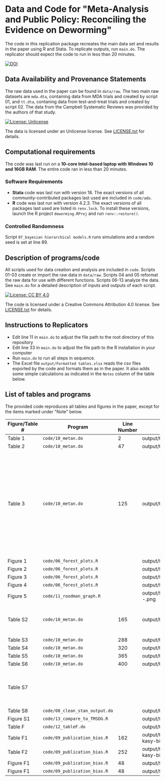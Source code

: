 # Data and Code for "Meta-Analysis and Public Policy: Reconciling the Evidence on Deworming"

The code in this replication package recreates the main data set and results in the paper using R and Stata. To replicate outputs, run `main.do`. The replicator should expect the code to run in less than 20 minutes.

[![DOI](https://zenodo.org/badge/654572184.svg)](https://zenodo.org/badge/latestdoi/654572184)

## Data Availability and Provenance Statements

The raw data used in the paper can be found in `data/raw`. The two main raw datasets are `mda.dta`, containing data from MDA trials and created by script 01, and `tt.dta`, contaning data from test-and-treat trials and created by script 02. The data from the Campbell Systematic Reviews was provided by the authors of that study. 

[![License: Unlicense](https://img.shields.io/badge/License-Unlicense-blue.svg)](http://unlicense.org/) 

The data is licensed under an Unlicense license. See [LICENSE.txt](LICENSE.txt) for details.

## Computational requirements

The code was last run on a **10-core Intel-based laptop with Windows 10 and 16GB RAM**. The entire code ran in less than 20 minutes.

### Software Requirements

- **Stata** code was last run with version 18. The exact versions of all community-contributed packages last used are included in `code/ado`.
- **R** code was last run with version 4.2.3. The exact versions of all packages last used are listed in `renv.lock`. To install these versions, launch the R project `deworming.RProj` and run `renv::restore()`.

### Controlled Randomness

Script `07_bayesian hierarchical models.R` runs simulations and a random seed is set at line 89.

## Description of programs/code

All scripts used for data creation and analysis are included in `code`. Scripts 01-03 create or import the raw data in `data/raw`. Scripts 04 and 05 reformat the raw data for use with different functions. Scripts 06-13 analyze the data. See `main.do` for a detailed description of inputs and outputs of each script.

[![License: CC BY 4.0](https://img.shields.io/badge/License-CC_BY_4.0-lightgrey.svg)](https://creativecommons.org/licenses/by/4.0/) 

The code is licensed under a Creative Commons Attribution 4.0 license. See [LICENSE.txt](LICENSE.txt) for details.

## Instructions to Replicators

- Edit line 11 in `main.do` to adjust the file path to the root directory of this repository
- Edit line 33 in `main.do` to adjust the file path to the R installation in your computer
- Run `main.do` to run all steps in sequence.
- The Excel file `output/Formatted tables.xlsx` reads the csv files exported by the code and formats them as in the paper. It also adds some simple calculations as indicated in the `Notes` column of the table below.

## List of tables and programs

The provided code reproduces all tables and figures in the paper, except for the items marked under "Note" below.

| Figure/Table #    | Program                        | Line Number | Output file                      | Note                            |
|-------------------|--------------------------------|-------------|----------------------------------|---------------------------------|
| Table 1           | `code/10_metan.do`             | 2           | output/tables/table1.csv   ||
| Table 2           | `code/10_metan.do`             | 47          | output/tables/table2.csv         ||
| Table 3           | `code/10_metan.do`             | 125         | output/tables/table3.csv         | Columns 7-12 use estimates from GiveWell (2017), Kristjansson et al. (2007), Kristjansson et al. (2015a), Kristjansson et al. (2016), and Neumann (2003).  |
| Figure 1          | `code/06_forest_plots.R`       |             | output/figures/figure1.png       ||
| Figure 2          | `code/06_forest_plots.R`       |             | output/figures/figure2.png       ||
| Figure 3          | `code/06_forest_plots.R`       |             | output/figures/figure3.png       ||
| Figure 4          | `code/06_forest_plots.R`       |             | output/figures/figure4.png       ||
| Figure 5          | `code/11_roodman_graph.R`      |             | output/figures/metaforest--.png  ||
| Table S2          | `code/10_metan.do`             | 165         | output/tables/tableS2.csv        | Calculations for panel C are done directly in Excel |
| Table S3          | `code/10_metan.do`             | 288         | output/tables/tableS3.csv        ||
| Table S4          | `code/10_metan.do`             | 320         | output/tables/tableS4.csv        ||
| Table S5          | `code/10_metan.do`             | 365         | output/tables/tableS5.csv        ||
| Table S6          | `code/10_metan.do`             | 400         | output/tables/tableS6.csv        ||
| Table S7          | | | | This table is created in Excel using values from tables 2 and 3  |
| Table S8          | `code/08_clean_stan_output.do` |             | output/tables/tableS8.csv        ||
| Figure S1         | `code/13_compare_to_TMSDG.R`   |             | output/figures/figureS1.png      ||
| Table F           | `code/12_tableF.do`            |             | output/tables/tableF.csv  ||
| Table F1          | `code/09_publication_bias.R`   | 162         | output/tables/andrews-kasy-bias-1.csv ||
| Table F2          | `code/09_publication_bias.R`   | 252         | output/tables/andrews-kasy-bias-2.csv ||
| Figure F1         | `code/09_publication_bias.R`   | 48          | output/figures/figureF1.png      ||
| Figure F1         | `code/09_publication_bias.R`   | 48          | output/figures/figureF1.png      ||
